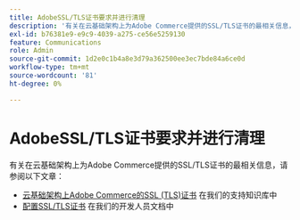 ```yaml
---
title: AdobeSSL/TLS证书要求并进行清理
description: '有关在云基础架构上为Adobe Commerce提供的SSL/TLS证书的最相关信息，请参阅以下文章：'
exl-id: b76381e9-e9c9-4039-a275-ce56e5259130
feature: Communications
role: Admin
source-git-commit: 1d2e0c1b4a8e3d79a362500ee3ec7bde84a6ce0d
workflow-type: tm+mt
source-wordcount: '81'
ht-degree: 0%

---
```


# AdobeSSL/TLS证书要求并进行清理

有关在云基础架构上为Adobe Commerce提供的SSL/TLS证书的最相关信息，请参阅以下文章：

* [云基础架构上Adobe Commerce的SSL (TLS)证书](/help/how-to/general/ssl-tls-certificates-for-magento-commerce-cloud-faq.md) 在我们的支持知识库中
* [配置SSL/TLS证书](https://devdocs.magento.com/cloud/cdn/configure-fastly.html#provision-ssltls-certificates) 在我们的开发人员文档中
